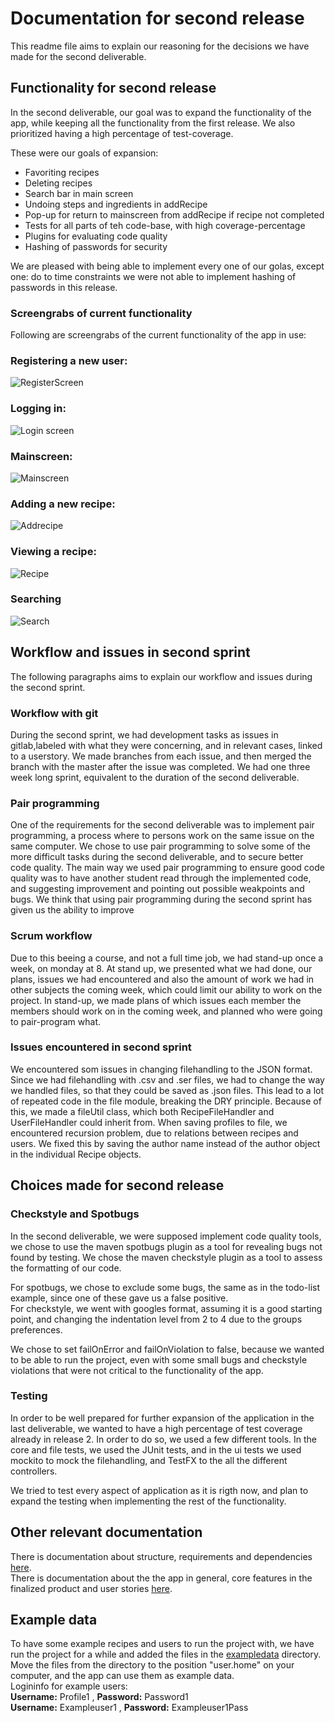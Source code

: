 # Documentation for second release

This readme file aims to explain our reasoning for the decisions we have made for the second deliverable. 

## Functionality for second release

In the second deliverable, our goal was to expand the functionality of the app, while keeping all the functionality from the first release. We also prioritized having a high percentage of test-coverage. 

These were our goals of expansion: 

- Favoriting recipes
- Deleting recipes
- Search bar in main screen
- Undoing steps and ingredients in addRecipe
- Pop-up for return to mainscreen from addRecipe if recipe not completed
- Tests for all parts of teh code-base, with high coverage-percentage
- Plugins for evaluating code quality
- Hashing of passwords for security

We are pleased with being able to implement every one of our golas, except one: do to time constraints we were not able to implement hashing of passwords in this release. 

### Screengrabs of current functionality

Following are screengrabs of the current functionality of the app in use: 

### Registering a new user:

![RegisterScreen](https://i.imgur.com/s9bpp7z.png)

### Logging in:

![Login screen](https://i.imgur.com/hMHZGDD.png)

### Mainscreen:

![Mainscreen](https://i.imgur.com/Ojy8xZQ.png)

### Adding a new recipe:

![Addrecipe](https://i.imgur.com/aoiwNPQ.png)

### Viewing a recipe:

![Recipe](https://i.imgur.com/7zn5XQL.png)

### Searching 

![Search](https://i.imgur.com/vhrTvLk.png)
    
## Workflow and issues in second sprint

The following paragraphs aims to explain our workflow and issues during the second sprint.

### Workflow with git

During the second sprint, we had development tasks as issues in gitlab,labeled with what they were concerning, and in relevant cases, linked to a userstory. We made branches from each issue, and then merged the branch with the master after the issue was completed. We had one three week long sprint, equivalent to the duration of the second deliverable. 

### Pair programming 

One of the requirements for the second deliverable was to implement pair programming, a process where to persons work on the same issue on the same computer. We chose to use pair programming to solve some of the more difficult tasks during the second deliverable, and to secure better code quality. The main way we used pair programming to ensure good code quality was to have another student read through the implemented code, and suggesting improvement and pointing out possible weakpoints and bugs. We think that using pair programming during the second sprint has given us the ability to improve 

### Scrum workflow

Due to this beeing a course, and not a full time job, we had stand-up once a week, on monday at 8. At stand up, we presented what we had done, our plans, issues we had encountered and also the amount of work we had in other subjects the coming week, which could limit our ability to work on the project. In stand-up, we made plans of which issues each member the members should work on in the coming week, and planned who were going to pair-program what. 

### Issues encountered in second sprint

We encountered som issues in changing filehandling to the JSON format. Since we had filehandling with .csv and .ser files, we had to change the way we handled files, so that they could be saved as .json files. This lead to a lot of repeated code in the file module, breaking the DRY principle. Because of this, we made a fileUtil class, which both RecipeFileHandler and UserFileHandler could inherit from. When saving profiles to file, we encountered recursion problem, due to relations between recipes and users. We fixed this by saving the author name instead of the author object in the individual Recipe objects. 

## Choices made for second release

### Checkstyle and Spotbugs

In the second deliverable, we were supposed implement code quality tools, we chose to use the maven spotbugs plugin as a tool for revealing bugs not found by testing. We chose the maven checkstyle plugin as a tool to assess the formatting of our code. 

For spotbugs, we chose to exclude some bugs, the same as in the todo-list example, since one of these gave us a false positive.  
For checkstyle, we went with googles format, assuming it is a good starting point, and changing the indentation level from 2 to 4 due to the groups preferences. 

We chose to set failOnError and failOnViolation to false, because we wanted to be able to run the project, even with some small bugs and checkstyle violations that were not critical to the functionality of the app. 

### Testing 

In order to be well prepared for further expansion of the application in the last deliverable, we wanted to have a high percentage of test coverage already in release 2. In order to do so, we used a few different tools. In the core and file tests, we used the JUnit tests, and in the ui tests we used mockito to mock the filehandling, and TestFX to the all the different controllers. 

We tried to test every aspect of application as it is rigth now, and plan to expand the testing when implementing the rest of the functionality. 

## Other relevant documentation

There is documentation about structure, requirements and dependencies [here](../../readme.md).  
There is documentation about the the app in general, core features in the finalized product and user stories [here](../../group-project/README.md).

## Example data

To have some example recipes and users to run the project with, we have run the project for a while and added the files in the [exampledata](./exampledata/) directory. Move the files from the directory to the position "user.home" on your computer, and the app can use them as example data.  
Logininfo for example users:  
**Username:** Profile1 , **Password:** Password1  
**Username:** Exampleuser1 , **Password:** Exampleuser1Pass  
